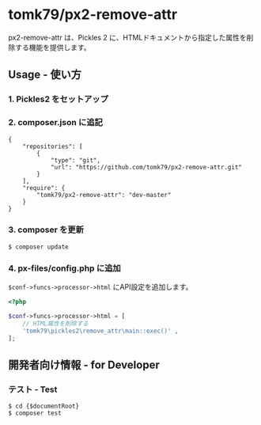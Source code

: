 tomk79/px2-remove-attr
=========

px2-remove-attr は、Pickles 2 に、HTMLドキュメントから指定した属性を削除する機能を提供します。


## Usage - 使い方

### 1. Pickles2 をセットアップ

### 2. composer.json に追記

```
{
    "repositories": [
        {
            "type": "git",
            "url": "https://github.com/tomk79/px2-remove-attr.git"
        }
    ],
    "require": {
        "tomk79/px2-remove-attr": "dev-master"
    }
}
```

### 3. composer を更新

```
$ composer update
```

### 4. px-files/config.php に追加

`$conf->funcs->processor->html` にAPI設定を追加します。

```php
<?php

$conf->funcs->processor->html = [
    // HTML属性を削除する
    'tomk79\pickles2\remove_attr\main::exec()' ,
];
```


## 開発者向け情報 - for Developer

### テスト - Test

```
$ cd {$documentRoot}
$ composer test
```
